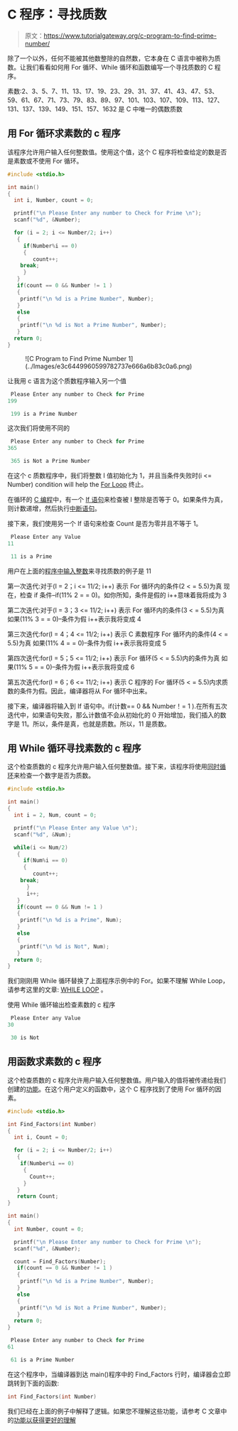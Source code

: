 # C 程序：寻找质数

> 原文：<https://www.tutorialgateway.org/c-program-to-find-prime-number/>

除了一个以外，任何不能被其他数整除的自然数，它本身在 C 语言中被称为质数。让我们看看如何用 For 循环、While 循环和函数编写一个寻找质数的 C 程序。

素数:2、3、5、7、11、13、17、19、23、29、31、37、41、43、47、53、59、61、67、71、73、79、83、89、97、101、103、107、109、113、127、131、137、139、149、151、157、1632 是 C 中唯一的偶数质数

## 用 For 循环求素数的 c 程序

该程序允许用户输入任何整数值。使用这个值，这个 C 程序将检查给定的数是否是素数或不使用 For 循环。

```c
#include <stdio.h>

int main()
{
  int i, Number, count = 0; 

  printf("\n Please Enter any number to Check for Prime \n");
  scanf("%d", &Number);

  for (i = 2; i <= Number/2; i++)
   {
     if(Number%i == 0)
     {
        count++;
	break;
     }	
   }
   if(count == 0 && Number != 1 )
   {
   	printf("\n %d is a Prime Number", Number);
   }
   else
   {
   	printf("\n %d is Not a Prime Number", Number);
   }
  return 0;
}
```

<figure class="wp-block-image">![C Program to Find Prime Number 1](../Images/e3c6449960599782737e666a6b83c0a6.png)</figure>

让我用 c 语言为这个质数程序输入另一个值

```c
 Please Enter any number to Check for Prime 
199

 199 is a Prime Number
```

这次我们将使用不同的

```c
 Please Enter any number to Check for Prime 
365

 365 is Not a Prime Number
```

在这个 c 质数程序中，我们将整数 I 值初始化为 1，并且当条件失败时(i <= Number) condition will help the [For Loop](https://www.tutorialgateway.org/for-loop-in-c-programming/) 终止。

在循环的 [C 编程](https://www.tutorialgateway.org/c-programming/)中，有一个 [If 语句](https://www.tutorialgateway.org/if-statement-in-c/)来检查被 I 整除是否等于 0。如果条件为真，则计数递增，然后执行[中断语句](https://www.tutorialgateway.org/break-statement-in-c/)。

接下来，我们使用另一个 If 语句来检查 Count 是否为零并且不等于 1。

```c
 Please Enter any Value
11

 11 is a Prime
```

用户在上面的[程序中输入整数](https://www.tutorialgateway.org/c-programming-examples/)来寻找质数的例子是 11

第一次迭代:对于(I = 2；i <= 11/2; i++)
表示 For 循环内的条件(2 < = 5.5)为真
现在，检查 if 条件–if(11% 2 = = 0)。如你所知，条件是假的
i++意味着我将成为 3

第二次迭代:对于(I = 3；3 <= 11/2; i++)
表示 For 循环内的条件(3 < = 5.5)为真
如果(11% 3 = = 0)–条件为假
i++表示我将变成 4

第三次迭代:for(I = 4；4 <= 11/2; i++)
表示 C 素数程序 For 循环内的条件(4 < = 5.5)为真
如果(11% 4 = = 0)–条件为假
i++表示我将变成 5

第四次迭代:for(I = 5；5 <= 11/2; i++)
表示 For 循环(5 < = 5.5)内的条件为真
如果(11% 5 = = 0)–条件为假
i++表示我将变成 6

第五次迭代:for(I = 6；6 <= 11/2; i++)
表示 C 程序的 For 循环(5 < = 5.5)内求质数的条件为假。因此，编译器将从 For 循环中出来。

接下来，编译器将输入到 If 语句中。if(计数== 0 && Number！= 1 ).在所有五次迭代中，如果语句失败，那么计数值不会从初始化的 0 开始增加，我们插入的数字是 11。所以，条件是真，也就是质数。所以，11 是质数。

## 用 While 循环寻找素数的 c 程序

这个检查质数的 c 程序允许用户输入任何整数值。接下来，该程序将使用[同时循环](https://www.tutorialgateway.org/while-loop-in-c/)来检查一个数字是否为质数。

```c
#include <stdio.h>

int main()
{
  int i = 2, Num, count = 0; 

  printf("\n Please Enter any Value \n");
  scanf("%d", &Num);

  while(i <= Num/2)
   {
     if(Num%i == 0)
     {
        count++;
	break;
      }
      i++;	
   }
   if(count == 0 && Num != 1 )
   {
   	printf("\n %d is a Prime", Num);
   }
   else
   {
 	printf("\n %d is Not", Num);
   }
  return 0;
}
```

我们刚刚用 While 循环替换了上面程序示例中的 For。如果不理解 While Loop，请参考这里的文章: [WHILE LOOP](https://www.tutorialgateway.org/while-loop-in-c/ "C While Loop") 。

使用 While 循环输出检查素数的 c 程序

```c
 Please Enter any Value
30

 30 is Not
```

## 用函数求素数的 c 程序

这个检查质数的 c 程序允许用户输入任何整数值。用户输入的值将被传递给我们创建的[功能](https://www.tutorialgateway.org/functions-in-c/)。在这个用户定义的函数中，这个 C 程序找到了使用 For 循环的因素。

```c
#include <stdio.h>

int Find_Factors(int Number)
{ 
  int i, Count = 0; 

  for (i = 2; i <= Number/2; i++)
   {
    if(Number%i == 0)
     {
       Count++;
     } 
   }
   return Count;
}

int main()
{
  int Number, count = 0; 

  printf("\n Please Enter any number to Check for Prime \n");
  scanf("%d", &Number);

  count = Find_Factors(Number);
   if(count == 0 && Number != 1 )
   {
   	printf("\n %d is a Prime Number", Number);
   }
   else
   {
   	printf("\n %d is Not a Prime Number", Number);
   }
  return 0;
}
```

```c
 Please Enter any number to Check for Prime 
61

 61 is a Prime Number
```

在这个程序中，当编译器到达 main()程序中的 Find_Factors 行时，编译器会立即跳转到下面的函数:

```c
int Find_Factors(int Number)
```

我们已经在上面的例子中解释了逻辑。如果您不理解这些功能，请参考 C 文章中的[功能以获得更好的理解](https://www.tutorialgateway.org/functions-in-c/)